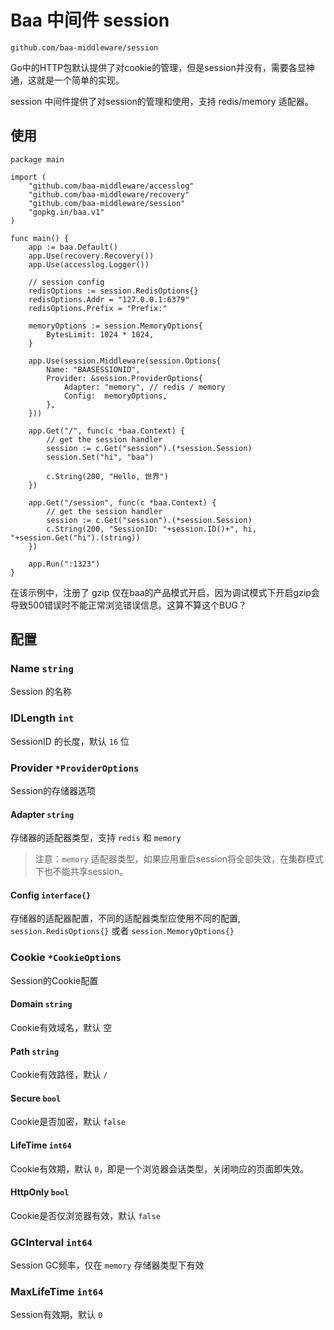 # Baa 中间件 session

`github.com/baa-middleware/session`

Go中的HTTP包默认提供了对cookie的管理，但是session并没有，需要各显神通，这就是一个简单的实现。

session 中间件提供了对session的管理和使用，支持 redis/memory 适配器。

## 使用

```
package main

import (
	"github.com/baa-middleware/accesslog"
	"github.com/baa-middleware/recovery"
	"github.com/baa-middleware/session"
	"gopkg.in/baa.v1"
)

func main() {
	app := baa.Default()
	app.Use(recovery.Recovery())
	app.Use(accesslog.Logger())

	// session config
	redisOptions := session.RedisOptions{}
	redisOptions.Addr = "127.0.0.1:6379"
	redisOptions.Prefix = "Prefix:"

	memoryOptions := session.MemoryOptions{
		BytesLimit: 1024 * 1024,
	}

	app.Use(session.Middleware(session.Options{
		Name: "BAASESSIONID",
		Provider: &session.ProviderOptions{
			Adapter: "memory", // redis / memory
			Config:  memoryOptions,
		},
	}))

	app.Get("/", func(c *baa.Context) {
		// get the session handler
		session := c.Get("session").(*session.Session)
		session.Set("hi", "baa")

		c.String(200, "Hello, 世界")
	})

	app.Get("/session", func(c *baa.Context) {
		// get the session handler
		session := c.Get("session").(*session.Session)
		c.String(200, "SessionID: "+session.ID()+", hi, "+session.Get("hi").(string))
	})

	app.Run(":1323")
}
```

在该示例中，注册了 gzip 仅在baa的产品模式开启，因为调试模式下开启gzip会导致500错误时不能正常浏览错误信息。这算不算这个BUG？

## 配置

### Name `string`

Session 的名称

### IDLength `int`

SessionID 的长度，默认 `16` 位

### Provider `*ProviderOptions`

Session的存储器选项

#### Adapter `string`

存储器的适配器类型，支持 `redis` 和 `memory`

> 注意：`memory` 适配器类型，如果应用重启session将全部失效，在集群模式下也不能共享session。

#### Config `interface{}`

存储器的适配器配置，不同的适配器类型应使用不同的配置, `session.RedisOptions{}` 或者 `session.MemoryOptions{}`

### Cookie `*CookieOptions`

Session的Cookie配置

#### Domain `string`

Cookie有效域名，默认 空

#### Path `string`

Cookie有效路径，默认 `/`

#### Secure `bool`

Cookie是否加密，默认 `false`

#### LifeTime `int64`

Cookie有效期，默认 `0`，即是一个浏览器会话类型，关闭响应的页面即失效。

#### HttpOnly `bool`

Cookie是否仅浏览器有效，默认 `false`

### GCInterval `int64`

Session GC频率，仅在 `memory` 存储器类型下有效

### MaxLifeTime `int64`

Session有效期，默认 `0`
